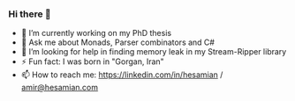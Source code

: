 ### Hi there 👋

- 🔭 I’m currently working on my PhD thesis
- 💬 Ask me about Monads, Parser combinators and C#
- 🤔 I’m looking for help in finding memory leak in my Stream-Ripper library 
- ⚡ Fun fact: I was born in "Gorgan, Iran"
- 📫 How to reach me: https://linkedin.com/in/hesamian / amir@hesamian.com


<!--
**amir734jj/amir734jj** is a ✨ _special_ ✨ repository because its `README.md` (this file) appears on your GitHub profile.

Here are some ideas to get you started:

- 🔭 I’m currently working on ...
- 🌱 I’m currently learning ...
- 👯 I’m looking to collaborate on ...
- 🤔 I’m looking for help with ...
- 💬 Ask me about ...
- 📫 How to reach me: ...
- 😄 Pronouns: ...
- ⚡ Fun fact: ...
-->

